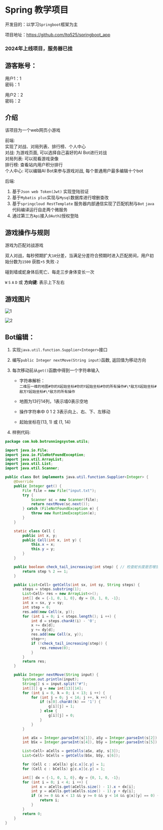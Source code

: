 # Spring 教学项目
开发目的：以学习`Springboot`框架为主

项目地址：<https://github.com/ltq525/springboot_app>

### 2024年上线项目，服务器已挂 
<!-- ## [点击此处进入游戏](http://47.113.218.189/) -->

## 游客账号：
用户1：1  
密码：1  

用户2：2  
密码：2  

## 介绍
该项目为一个web网页小游戏  

前端:   
实现了对战、对局列表、排行榜、个人中心  
对战: 为游戏页面, 可以选择自己喜好的AI Bot进行对战  
对局列表: 可以观看游戏录像  
排行榜: 查看站内用户积分排行  
个人中心: 可以编辑AI Bot来参与游戏对战, 每个普通用户最多编辑十个bot  

后端:   
1. 基于`Json web Token(Jwt)` 实现登陆验证  
2. 基于`Mybatis plus`实现与`Mysql`数据库进行增删查改  
3. 基于`springcloud RestTemplate` 服务器内部通信实现了匹配机制与`Bot` `java`代码编译运行自走两个微服务  
4. 通过第三方`Api`接入`OAuth2`授权登陆  


## 游戏操作与规则

游戏为匹配对战游戏  

双人对战，每秒预期扩大`10`分差，当满足分差符合预期时进入匹配房间，用户初始分数为`1500` 获胜`+5` 失败`-2`    

碰到墙或蛇身体后死亡、每走三步身体变长一次  

`W` `S` `A` `D` 或 **方向键**: 表示上下左右  

## 游戏图片
![1](https://cdn.jsdelivr.net/gh/ltq525/ltq525.github.io@master/site/picture/spring游戏1.png)   

![2](https://cdn.jsdelivr.net/gh/ltq525/ltq525.github.io@master/site/picture/spring游戏2.png)  

## Bot编辑：  
1. 实现`java.util.function.Supplier<Integer>`接口  
2. 编写`public Integer nextMove(String input)`函数, 返回值为移动方向  
3. 每次移动前从`get()`函数中得到一个字符串输入  

    * 字符串解析：  
    `二维压一维的地图#你的X起始坐标#你的Y起始坐标#你的所有操作#\*敌方X起始坐标#敌方Y起始坐标#\*敌方的所有操作  `

    * 地图为13行14列，1表示墙0表示空地
    * 操作字符串中 0 1 2 3表示向上、右、下、左移动  
    * 起始坐标在(13, 1) 或 (1, 14)

5. 样例代码: 
``` java
package com.kob.botrunningsystem.utils;

import java.io.File;
import java.io.FileNotFoundException;
import java.util.ArrayList;
import java.util.List;
import java.util.Scanner;

public class Bot implements java.util.function.Supplier<Integer> {
    @Override
    public Integer get() {
        File file = new File("input.txt");
        try {
            Scanner sc = new Scanner(file);
            return nextMove(sc.next());
        } catch (FileNotFoundException e) {
            throw new RuntimeException(e);
        }
    }

    static class Cell {
        public int x, y;
        public Cell(int x, int y) {
            this.x = x;
            this.y = y;
        }
    }

    public boolean check_tail_increasing(int step) { // 检查蛇长度是否增加
        return step % 2 == 1;
    }

    public List<Cell> getCells(int sx, int sy, String steps) {
        steps = steps.substring(1);
        List<Cell> res = new ArrayList<>();
        int[] dx = {-1, 0, 1, 0}, dy = {0, 1, 0, -1};
        int x = sx, y = sy;
        int step = 0;
        res.add(new Cell(x, y));
        for (int i = 0; i < steps.length(); i ++) {
            int d = steps.charAt(i) - '0';
            x += dx[d];
            y += dy[d];
            res.add(new Cell(x, y));
            step++;
            if (!check_tail_increasing(step)) {
                res.remove(0);
            }
        }
        return res;
    }

    public Integer nextMove(String input) {
        System.out.println(input);
        String[] s = input.split("#");
        int[][] g = new int[13][14];
        for (int i = 0, k = 0; i < 13; i ++) {
            for (int j = 0; j < 14; j ++, k ++) {
                if (s[0].charAt(k) == '1') {
                    g[i][j] = 1;
                } else {
                    g[i][j] = 0;
                }
            }
        }

        int aSx = Integer.parseInt(s[1]), aSy = Integer.parseInt(s[2]);
        int bSx = Integer.parseInt(s[4]), bSy = Integer.parseInt(s[5]);

        List<Cell> aCells = getCells(aSx, aSy, s[3]);
        List<Cell> bCells = getCells(bSx, bSy, s[6]);

        for (Cell c : aCells) g[c.x][c.y] = 1;
        for (Cell c : bCells) g[c.x][c.y] = 1;

        int[] dx = {-1, 0, 1, 0}, dy = {0, 1, 0, -1};
        for (int i = 0; i < 4; i ++) {
            int x = aCells.get(aCells.size() - 1).x + dx[i];
            int y = aCells.get(aCells.size() - 1).y + dy[i];
            if (x >= 0 && x < 13 && y >= 0 && y < 14 && g[x][y] == 0) {
                return i;
            }
        }
        return 0;
    }
}
```

